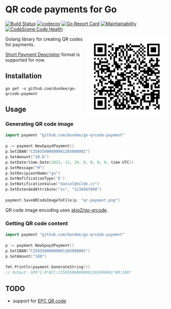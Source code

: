 # QR code payments for Go

[![Build Status](https://travis-ci.com/dundee/go-qrcode-payment.svg?branch=master)](https://travis-ci.com/dundee/go-qrcode-payment)
[![codecov](https://codecov.io/gh/dundee/go-qrcode-payment/branch/master/graph/badge.svg)](https://codecov.io/gh/dundee/go-qrcode-payment)
[![Go Report Card](https://goreportcard.com/badge/github.com/dundee/go-qrcode-payment)](https://goreportcard.com/report/github.com/dundee/go-qrcode-payment)
[![Maintainability](https://api.codeclimate.com/v1/badges/8cc57dc57951015c791d/maintainability)](https://codeclimate.com/github/dundee/go-qrcode-payment/maintainability)
[![CodeScene Code Health](https://codescene.io/projects/14391/status-badges/code-health)](https://codescene.io/projects/14391)

<img src="./qr-payment.png" alt="QR code for payment" align="right">

Golang library for creating QR codes for payments.

[Short Payment Descriptor](https://en.wikipedia.org/wiki/Short_Payment_Descriptor) format is supported for now.

## Installation

    go get -u github.com/dundee/go-qrcode-payment

## Usage

### Generating QR code image

```Go
import payment "github.com/dundee/go-qrcode-payment"

p := payment.NewSpaydPayment()
p.SetIBAN("CZ5855000000001265098001")
p.SetAmount("10.8")
p.SetDate(time.Date(2021, 12, 24, 0, 0, 0, 0, time.UTC))
p.SetMessage("M")
p.SetRecipientName("go")
p.SetNofificationType('E')
p.SetNotificationValue("daniel@milde.cz")
p.SetExtendedAttribute("vs", "1234567890")

payment.SaveQRCodeImageToFile(p, "qr-payment.png")
```

QR code image encoding uses [skip2/go-qrcode](https://github.com/skip2/go-qrcode).

### Getting QR code content

```Go
import payment "github.com/dundee/go-qrcode-payment"

p := payment.NewSpaydPayment()
p.SetIBAN("CZ5855000000001265098001")
p.SetAmount("108")

fmt.Println(payment.GenerateString())
// Output: SPD*1.0*ACC:CZ5855000000001265098001*AM:108*
```

## TODO

* support for [EPC QR code](https://en.wikipedia.org/wiki/EPC_QR_code)